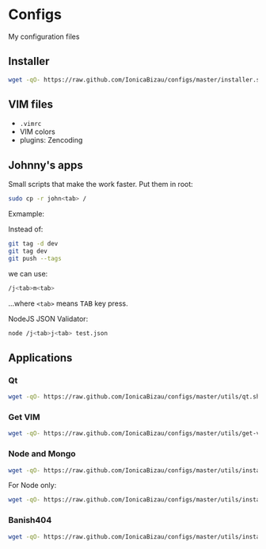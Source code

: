 # Configs

My configuration files

## Installer

```sh
wget -qO- https://raw.github.com/IonicaBizau/configs/master/installer.sh | sh
```

## VIM files

 - `.vimrc`
 - VIM colors
 - plugins: Zencoding

## Johnny's apps

Small scripts that make the work faster. Put them in root:

```sh
sudo cp -r john<tab> /
```

Exmample:

Instead of:

```sh
git tag -d dev
git tag dev
git push --tags
```
we can use:

```sh
/j<tab>m<tab>
```

...where `<tab>` means <kbd>TAB</kbd> key press.

NodeJS JSON Validator:

```sh
node /j<tab>j<tab> test.json
```


## Applications

### Qt

```sh
wget -qO- https://raw.github.com/IonicaBizau/configs/master/utils/qt.sh | sh
```

### Get VIM

```sh
wget -qO- https://raw.github.com/IonicaBizau/configs/master/utils/get-vim.sh | sh
```


### Node and Mongo

```sh
wget -qO- https://raw.github.com/IonicaBizau/configs/master/utils/install-node-and-mongo.sh | sh
```

For Node only:

```sh
wget -qO- https://raw.github.com/IonicaBizau/configs/master/utils/install-node.sh | sh
```


### Banish404

```sh
wget -qO- https://raw.github.com/IonicaBizau/configs/master/utils/install-banish404.sh | sh
```
